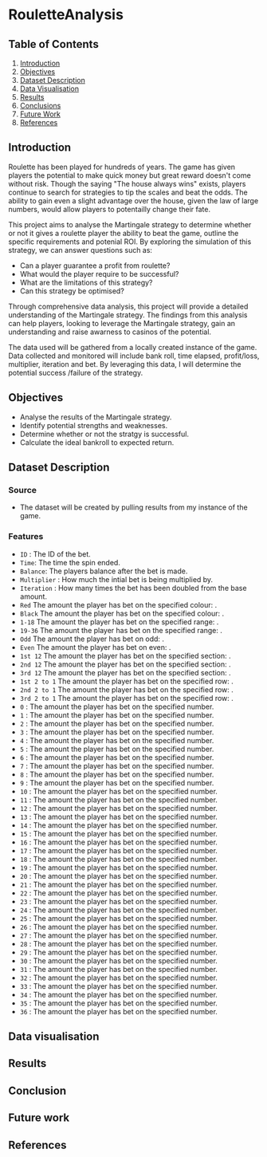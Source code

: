 # RouletteAnalysis

## Table of Contents
1. [Introduction](#introduction)
2. [Objectives](#objectives)
3. [Dataset Description](#dataset-description)
4. [Data Visualisation](#data-visualisation)
5. [Results](#results)
6. [Conclusions](#conclusions)
7. [Future Work](#future-work)
8. [References](#references)

## Introduction
Roulette has been played for hundreds of years. The game has given players the potential to make quick money but great reward doesn't come without risk. Though the saying "The house always wins" exists, players continue to search for strategies to tip the scales and beat the odds. The ability to gain even a slight advantage over the house, given the law of large numbers, would allow players to potentailly change their fate.

This project aims to analyse the Martingale strategy to determine whether or not it gives a roulette player the ability to beat the game, outline the specific requirements and potenial ROI. By exploring the simulation of this strategy, we can answer questions such as:

- Can a player guarantee a profit from roulette?
- What would the player require to be successful?
- What are the limitations of this strategy?
- Can this strategy be optimised?

Through comprehensive data analysis, this project will provide a detailed understanding of the Martingale strategy. The findings from this analysis can help players, looking to leverage the Martingale strategy, gain an understanding and raise awarness to casinos of the potential.

The data used will be gathered from a locally created instance of the game. Data collected and monitored will include bank roll, time elapsed, profit/loss, multiplier, iteration and bet. By leveraging this data, I will determine the potential success /failure of the strategy.

## Objectives
- Analyse the results of the Martingale strategy.
- Identify potential strengths and weaknesses.
- Determine whether or not the stratgy is successful.
- Calculate the ideal bankroll to expected return.

## Dataset Description
### Source
- The dataset will be created by pulling results from my instance of the game.
  
### Features
- `ID` : The ID of the bet.
- `Time`: The time the spin ended.
- `Balance`: The players balance after the bet is made.
- `Multiplier` : How much the intial bet is being multiplied by.
- `Iteration` : How many times the bet has been doubled from the base amount.
- `Red` The amount the player has bet on the specified colour: .
- `Black` The amount the player has bet on the specified colour: .
- `1-18` The amount the player has bet on the specified range: .
- `19-36` The amount the player has bet on the specified range: .
- `Odd` The amount the player has bet on odd: .
- `Even` The amount the player has bet on even: .
- `1st 12` The amount the player has bet on the specified section: .
- `2nd 12` The amount the player has bet on the specified section: .
- `3rd 12` The amount the player has bet on the specified section: .
- `1st 2 to 1` The amount the player has bet on the specified row: .
- `2nd 2 to 1` The amount the player has bet on the specified row: .
- `3rd 2 to 1` The amount the player has bet on the specified row: .
- `0` : The amount the player has bet on the specified number.
- `1` : The amount the player has bet on the specified number.
- `2` : The amount the player has bet on the specified number.
- `3` : The amount the player has bet on the specified number.
- `4` : The amount the player has bet on the specified number.
- `5` : The amount the player has bet on the specified number.
- `6` : The amount the player has bet on the specified number.
- `7` : The amount the player has bet on the specified number.
- `8` : The amount the player has bet on the specified number.
- `9` : The amount the player has bet on the specified number.
- `10` : The amount the player has bet on the specified number.
- `11` : The amount the player has bet on the specified number.
- `12` : The amount the player has bet on the specified number.
- `13` : The amount the player has bet on the specified number.
- `14` : The amount the player has bet on the specified number.
- `15` : The amount the player has bet on the specified number.
- `16` : The amount the player has bet on the specified number.
- `17` : The amount the player has bet on the specified number.
- `18` : The amount the player has bet on the specified number.
- `19` : The amount the player has bet on the specified number.
- `20` : The amount the player has bet on the specified number.
- `21` : The amount the player has bet on the specified number.
- `22` : The amount the player has bet on the specified number.
- `23` : The amount the player has bet on the specified number.
- `24` : The amount the player has bet on the specified number.
- `25` : The amount the player has bet on the specified number.
- `26` : The amount the player has bet on the specified number.
- `27` : The amount the player has bet on the specified number.
- `28` : The amount the player has bet on the specified number.
- `29` : The amount the player has bet on the specified number.
- `30` : The amount the player has bet on the specified number.
- `31` : The amount the player has bet on the specified number.
- `32` : The amount the player has bet on the specified number.
- `33` : The amount the player has bet on the specified number.
- `34` : The amount the player has bet on the specified number.
- `35` : The amount the player has bet on the specified number.
- `36` : The amount the player has bet on the specified number.

## Data visualisation

## Results

## Conclusion

## Future work

## References
